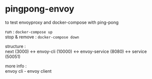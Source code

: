 # pingpong-envoy

to test envoyproxy and docker-compose with ping-pong

run : `docker-compose up` \
stop & remove : `docker-compose down`

structure : \
next (3000) <-> envoy-cli (10000) <-> envoy-service (8080) <-> service (50051)

more info : \
envoy cli - envoy client
